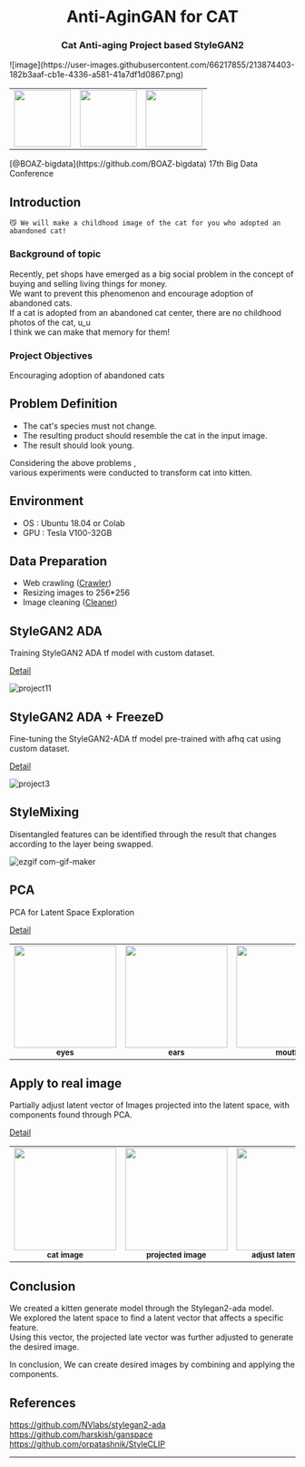<h1 align="center">Anti-AginGAN for CAT</h1>
<h3 align="center">Cat Anti-aging Project based StyleGAN2</h3>
![image](https://user-images.githubusercontent.com/66217855/213874403-182b3aaf-cb1e-4336-a581-41a7df1d0867.png)

<table align="center">
  <tr>
      <td align="center"><img src="https://user-images.githubusercontent.com/66217855/213456137-46320d43-045d-4201-952f-79c779a81dbf.jpg" width="100" height="100"></td>
      <td align="center"><img src="https://user-images.githubusercontent.com/66217855/213457118-3b9d70e5-aa27-4f7c-93e3-162df4933346.gif" width="100" height="100"></td>
      <td align="center"><img src="https://user-images.githubusercontent.com/66217855/213464059-3d016d81-b972-4e50-aaf3-b3c6d5f971fe.gif" width="100" height="100"></td>
  </tr>
</table>

<p align="text">[@BOAZ-bigdata](https://github.com/BOAZ-bigdata) 17th Big Data Conference</p>

## Introduction
```
😼 We will make a childhood image of the cat for you who adopted an abandoned cat!
```  
### Background of topic
Recently, pet shops have emerged as a big social problem in the concept of buying and selling living things for money.  
We want to prevent this phenomenon and encourage adoption of abandoned cats.  
If a cat is adopted from an abandoned cat center, there are no childhood photos of the cat, u_u  
I think we can make that memory for them!  

### Project Objectives
Encouraging adoption of abandoned cats

## Problem Definition
- The cat's species must not change.
- The resulting product should resemble the cat in the input image.
- The result should look young.

Considering the above problems ,  
various experiments were conducted to transform cat into kitten.  

## Environment
- OS : Ubuntu 18.04 or Colab
- GPU : Tesla V100-32GB

## Data Preparation
- Web crawling ([Crawler](https://github.com/BOAZ-bigdata/17th_Conference_AntiAginGAN-for-Cat/tree/main/utils/crawler))  
- Resizing images to 256*256  
- Image cleaning ([Cleaner](https://github.com/BOAZ-bigdata/17th_Conference_AntiAginGAN-for-Cat/tree/main/utils/cleaner))  

## StyleGAN2 ADA
Training StyleGAN2 ADA tf model with custom dataset.   

[Detail](https://github.com/BOAZ-bigdata/17th_Conference_AntiAginGAN-for-Cat/blob/main/experiments/StyleGAN2-ADA.md)  

![project11](https://user-images.githubusercontent.com/102473690/212834598-93d5ced1-1bfb-4649-b62e-d16eb1752fbf.gif)  

## StyleGAN2 ADA + FreezeD
Fine-tuning the StyleGAN2-ADA tf model pre-trained with afhq cat using custom dataset.

[Detail](https://github.com/BOAZ-bigdata/17th_Conference_AntiAginGAN-for-Cat/blob/main/experiments/StyleGAN2-ADA-FreezeD.md)  

![project3](https://user-images.githubusercontent.com/66217855/211782316-3f30000d-1396-4e73-b0be-b2bec91a9d83.gif)  

## StyleMixing
Disentangled features can be identified through the result that changes according to the layer being swapped.

![ezgif com-gif-maker](https://user-images.githubusercontent.com/66217855/212104286-82cbe6d9-9118-4bc2-b43e-c61dc3b0a113.gif)  

## PCA
PCA for Latent Space Exploration  

[Detail](https://github.com/BOAZ-bigdata/17th_Conference_AntiAginGAN-for-Cat/blob/main/experiments/PCA.md)  

<table>
  <tr>
      <td align="center"><img src="https://user-images.githubusercontent.com/66217855/213487974-ce67fb70-deb2-4547-bad5-3f7fab89f6ca.gif" width="180" height="180"><br /><sub><b>eyes</b></sub></td>
      <td align="center"><img src="https://user-images.githubusercontent.com/66217855/213407569-9e2913b9-d0de-43e2-9829-34f5c46f7a22.gif" width="180" height="180"><br /><sub><b>ears</b></sub></td>
      <td align="center"><img src="https://user-images.githubusercontent.com/66217855/213407592-f1af0bb0-1048-4111-86c9-1c5e272953f2.gif" width="180" height="180"><br /><sub><b>mouth</b></sub></td>
      <td align="center"><img src="https://user-images.githubusercontent.com/66217855/213410488-d95a2a36-cc47-4c76-acb3-9aa71c328f03.gif" width="180" height="180"><br /><sub><b>face features</b></sub></td>
  </tr>
</table>

## Apply to real image
Partially adjust latent vector of Images projected into the latent space, with components found through PCA.  

[Detail](https://github.com/BOAZ-bigdata/17th_Conference_AntiAginGAN-for-Cat/blob/main/experiments/ApplytoRealImage.md)

<table>
  <tr>
      <td align="center"><img src="https://user-images.githubusercontent.com/66217855/213456137-46320d43-045d-4201-952f-79c779a81dbf.jpg" width="180" height="180"><br /><sub><b>cat image</b></sub></td>
      <td align="center"><img src="https://user-images.githubusercontent.com/66217855/213457118-3b9d70e5-aa27-4f7c-93e3-162df4933346.gif" width="180" height="180"><br /><sub><b>projected image</b></sub></td>
      <td align="center"><img src="https://user-images.githubusercontent.com/66217855/213464059-3d016d81-b972-4e50-aaf3-b3c6d5f971fe.gif" width="180" height="180"><br /><sub><b>adjust latent vector</b></sub></td>
  </tr>
</table>


## Conclusion
We created a kitten generate model through the Stylegan2-ada model.  
We explored the latent space to find a latent vector that affects a specific feature.  
Using this vector, the projected late vector was further adjusted to generate the desired image.  

In conclusion, We can create desired images by combining and applying the components.  

## References
https://github.com/NVlabs/stylegan2-ada  
https://github.com/harskish/ganspace  
https://github.com/orpatashnik/StyleCLIP   

---
